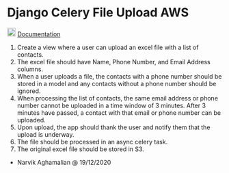 # Django Celery File Upload AWS

<img src ="https://upload.wikimedia.org/wikipedia/commons/thumb/8/87/PDF_file_icon.svg/267px-PDF_file_icon.svg.png" width="20px" />  <a href="https://github.com/ideavision/django-celexs3/blob/master/Banzai-Technical-Challenge.pdf" > Documentation </a>



1.	Create a view where a user can upload an excel file with a list of contacts.
2.	The excel file should have Name, Phone Number, and Email Address columns.
3.	When a user uploads a file, the contacts with a phone number should be stored in a model and any contacts without a phone number should be ignored.
4.	When processing the list of contacts, the same email address or phone number cannot be uploaded in a time window of 3 minutes. After 3 minutes have passed, a contact with that email or phone number can be uploaded.
5.	Upon upload, the app should thank the user and notify them that the upload is underway.
6.	The file should be processed in an async celery task.
7.	The original excel file should be stored in S3.

- Narvik Aghamalian @ 19/12/2020


